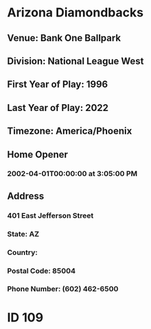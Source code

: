 # Arizona Diamondbacks
## Venue: Bank One Ballpark
## Division: National League West
## First Year of Play: 1996
## Last Year of Play: 2022
## Timezone: America/Phoenix
## Home Opener
### 2002-04-01T00:00:00 at 3:05:00 PM
## Address
### 401 East Jefferson Street
### State: AZ
### Country: 
### Postal Code: 85004
### Phone Number: (602) 462-6500
# ID 109